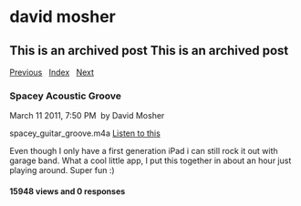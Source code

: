 # david mosher

## This is an archived post This is an archived post

[Previous](../../../posts/2011/03/ipad-vector-drawing.html)  
[Index](../../../index.html)  
[Next](../../../posts/2010/11/front-end-web-debugging-techniques-isolation.html)

### Spacey Acoustic Groove

March 11 2011, 7:50 PM  by David Mosher

spacey\_guitar\_groove.m4a [Listen to
this](../../../audio/2011/03/550461-spacey_guitar_groove.m4a)

Even though I only have a first generation iPad i can still rock it out with
garage band. What a cool little app, I put this together in about an hour just
playing around. Super fun :)

#### 15948 views and 0 responses

